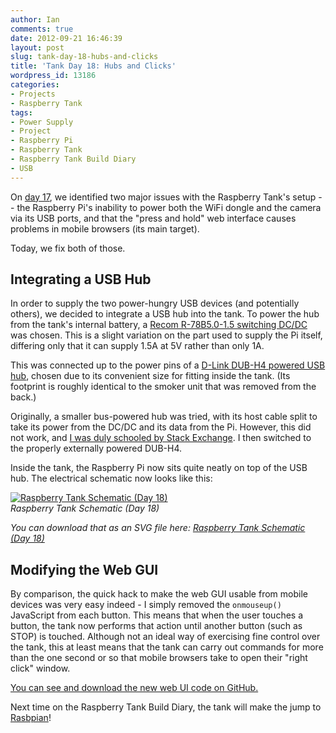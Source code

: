 ```yaml
---
author: Ian
comments: true
date: 2012-09-21 16:46:39
layout: post
slug: tank-day-18-hubs-and-clicks
title: 'Tank Day 18: Hubs and Clicks'
wordpress_id: 13186
categories:
- Projects
- Raspberry Tank
tags:
- Power Supply
- Project
- Raspberry Pi
- Raspberry Tank
- Raspberry Tank Build Diary
- USB
---
```


On [day 17](../tank-day-17-what-s-missing/), we identified two major issues with the Raspberry Tank's setup -- the Raspberry Pi's inability to power both the WiFi dongle and the camera via its USB ports, and that the "press and hold" web interface causes problems in mobile browsers (its main target).

Today, we fix both of those.

## Integrating a USB Hub

In order to supply the two power-hungry USB devices (and potentially others), we decided to integrate a USB hub into the tank.  To power the hub from the tank's internal battery, a [Recom R-78B5.0-1.5 switching DC/DC](http://uk.rs-online.com/web/p/products/6727155/?cm_mmc=UK-PPC-0212-_-03_Supplier_M-Z-_-Recom_DC_DC_Converters-_-R-78B5.0-1.5) was chosen. This is a slight variation on the part used to supply the Pi itself, differing only that it can supply 1.5A at 5V rather than only 1A.

This was connected up to the power pins of a [D-Link DUB-H4 powered USB hub](http://www.amazon.co.uk/D-Link-DUB-H4-USB-2-0-4-Port/dp/B00006B7DA/ref=sr_1_1?ie=UTF8&qid=1348241939&sr=8-1), chosen due to its convenient size for fitting inside the tank. (Its footprint is roughly identical to the smoker unit that was removed from the back.)

Originally, a smaller bus-powered hub was tried, with its host cable split to take its power from the DC/DC and its data from the Pi.  However, this did not work, and [I was duly schooled by Stack Exchange](http://electronics.stackexchange.com/questions/38335/drawing-100ma-common-ground-for-a-bus-powered-usb-hub). I then switched to the properly externally powered DUB-H4.

Inside the tank, the Raspberry Pi now sits quite neatly on top of the USB hub.  The electrical schematic now looks like this:

[![Raspberry Tank Schematic (Day 18)](//files.ianrenton.com/sites/raspberrytank/raspberry-tank-schematic-342x500.png)](//files.ianrenton.com/sites/raspberrytank/raspberry-tank-schematic-2.png)<br/>
_Raspberry Tank Schematic (Day 18)_

_You can download that as an SVG file here: [Raspberry Tank Schematic (Day 18)](//files.ianrenton.com/sites/raspberrytank/raspberry-tank-schematic-2.svg)_

## Modifying the Web GUI

By comparison, the quick hack to make the web GUI usable from mobile devices was very easy indeed - I simply removed the `onmouseup()` JavaScript from each button.  This means that when the user touches a button, the tank now performs that action until another button (such as STOP) is touched.  Although not an ideal way of exercising fine control over the tank, this at least means that the tank can carry out commands for more than the one second or so that mobile browsers take to open their "right click" window.

[You can see and download the new web UI code on GitHub.](https://github.com/ianrenton/raspberrytank/tree/master/web-ui)

Next time on the Raspberry Tank Build Diary, the tank will make the jump to [Rasbpian](http://www.raspbian.org/)!
